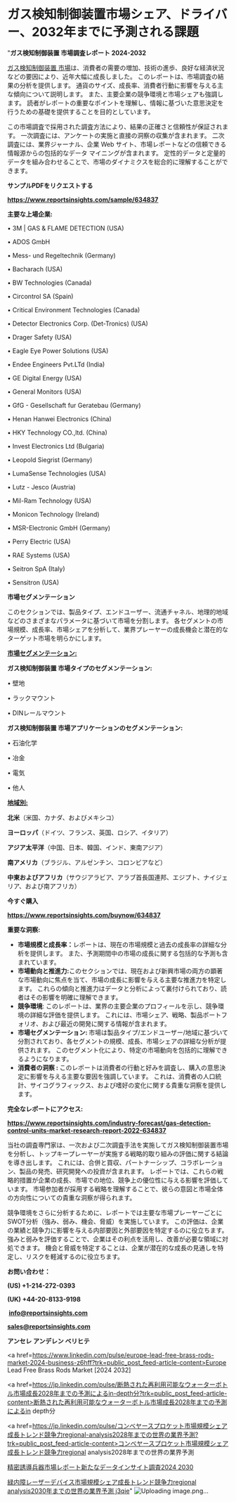 # ガス検知制御装置市場シェア、ドライバー、2032年までに予測される課題

"<strong>ガス検知制御装置 市場調査レポート 2024-2032</strong>

<a href=https://www.reportsinsights.com/sample/634837>ガス検知制御装置 市場</a>は、消費者の需要の増加、技術の進歩、良好な経済状況などの要因により、近年大幅に成長しました。 このレポートは、市場調査の結果の分析を提供します。 通貨のサイズ、成長率、消費者行動に影響を与える主な傾向について説明します。 また、主要企業の競争環境と市場シェアも強調します。 読者がレポートの重要なポイントを理解し、情報に基づいた意思決定を行うための基礎を提供することを目的としています。

この市場調査で採用された調査方法により、結果の正確さと信頼性が保証されます。 一次調査には、アンケートの実施と直接の洞察の収集が含まれます。 二次調査には、業界ジャーナル、企業 Web サイト、市場レポートなどの信頼できる情報源からの包括的なデータ マイニングが含まれます。 定性的データと定量的データを組み合わせることで、市場のダイナミクスを総合的に理解することができます。

<strong><b>サンプルPDFをリクエストする</b></strong>

<a href=https://www.reportsinsights.com/sample/634837><strong><u>https://www.reportsinsights.com/sample/634837</u></strong></a>

<strong>主要な上場企業:</strong>

• 3M | GAS & FLAME DETECTION (USA)

• ADOS GmbH

• Mess- und Regeltechnik (Germany)

• Bacharach (USA)

• BW Technologies (Canada)

• Circontrol SA (Spain)

• Critical Environment Technologies (Canada)

• Detector Electronics Corp. (Det-Tronics) (USA)

• Drager Safety (USA)

• Eagle Eye Power Solutions (USA)

• Endee Engineers Pvt.LTd (India)

• GE Digital Energy (USA)

• General Monitors (USA)

• GfG - Gesellschaft fur Geratebau (Germany)

• Henan Hanwei Electronics (China)

• HKY Technology CO.,ltd. (China)

• Invest Electronics Ltd (Bulgaria)

• Leopold Siegrist (Germany)

• LumaSense Technologies (USA)

• Lutz - Jesco (Austria)

• Mil-Ram Technology (USA)

• Monicon Technology (Ireland)

• MSR-Electronic GmbH (Germany)

• Perry Electric (USA)

• RAE Systems (USA)

• Seitron SpA (Italy)

• Sensitron (USA)

<strong>市場セグメンテーション</strong>

このセクションでは、製品タイプ、エンドユーザー、流通チャネル、地理的地域などのさまざまなパラメータに基づいて市場を分割します。 各セグメントの市場規模、成長率、市場シェアを分析して、業界プレーヤーの成長機会と潜在的なターゲット市場を明らかにします。

<strong><u>市場セグメンテーション</u></strong><strong><u>:</u></strong>

<strong>ガス検知制御装置 市場タイプのセグメンテーション:</strong>

• 壁地

• ラックマウント

• DINレールマウント

<strong>ガス検知制御装置 市場アプリケーションのセグメンテーション:</strong>

• 石油化学

• 冶金

• 電気

• 他人

<strong><u>地域別</u></strong><strong><u>:</u></strong>

<strong>北米</strong>（米国、カナダ、およびメキシコ）

<strong>ヨーロッパ</strong>（ドイツ、フランス、英国、ロシア、イタリア）

<strong>アジア太平洋</strong>（中国、日本、韓国、インド、東南アジア）

<strong>南アメリカ</strong>（ブラジル、アルゼンチン、コロンビアなど）

<strong>中東およびアフリカ</strong>（サウジアラビア、アラブ首長国連邦、エジプト、ナイジェリア、および南アフリカ）

<strong>今すぐ購入</strong>

<a href=https://www.reportsinsights.com/buynow/634837><strong><u>https://www.reportsinsights.com/buynow/634837</u></strong></a>

<strong>重要な洞察:</strong>
<ul>
  <li><strong>市場規模と成長率：</strong>レポートは、現在の市場規模と過去の成長率の詳細な分析を提供します。 また、予測期間中の市場の成長に関する包括的な予測も含まれています。</li>
  <li><strong>市場動向と推進力:</strong>このセクションでは、現在および新興市場の両方の顕著な市場動向に焦点を当て、市場の成長に影響を与える主要な推進力を特定します。 これらの傾向と推進力はデータと分析によって裏付けられており、読者はその影響を明確に理解できます。</li>
  <li><strong>競争環境</strong>: このレポートは、業界の主要企業のプロフィールを示し、競争環境の詳細な評価を提供します。 これには、市場シェア、戦略、製品ポートフォリオ、および最近の開発に関する情報が含まれます。</li>
  <li><strong>市場セグメンテーション: </strong>市場は製品タイプ/エンドユーザー/地域に基づいて分割されており、各セグメントの規模、成長、市場シェアの詳細な分析が提供されます。 このセグメント化により、特定の市場動向を包括的に理解できるようになります。</li>
  <li><strong>消費者の洞察 : </strong>このレポートは消費者の行動と好みを調査し、購入の意思決定に影響を与える主要な要因を強調しています。 これは、消費者の人口統計、サイコグラフィックス、および嗜好の変化に関する貴重な洞察を提供します。</li>
</ul>
<strong>完全なレポートにアクセス:</strong>

<a href=https://www.reportsinsights.com/industry-forecast/gas-detection-control-units-market-research-report-2022-634837><strong><u><b>https://www.reportsinsights.com/industry-forecast/gas-detection-control-units-market-research-report-2022-634837</b></u></strong></a>

当社の調査専門家は、一次および二次調査手法を実施してガス検知制御装置市場を分析し、トップキープレーヤーが実施する戦略的取り組みの評価に関する結論を導き出します。 これには、合併と買収、パートナーシップ、コラボレーション、製品の発売、研究開発への投資が含まれます。 レポートでは、これらの戦略的措置が企業の成長、市場での地位、競争上の優位性に与える影響を評価しています。 市場参加者が採用する戦略を理解することで、彼らの意図と市場全体の方向性についての貴重な洞察が得られます。

競争環境をさらに分析するために、レポートでは主要な市場プレーヤーごとにSWOT分析（強み、弱み、機会、脅威）を実施しています。 この評価は、企業の業績と競争力に影響を与える内部要因と外部要因を特定するのに役立ちます。 強みと弱みを評価することで、企業はその利点を活用し、改善が必要な領域に対処できます。 機会と脅威を特定することは、企業が潜在的な成長の見通しを特定し、リスクを軽減するのに役立ちます。

<strong>お問い合わせ：</strong>

<strong>(US) +1-214-272-0393</strong>

<strong>(UK) +44-20-8133-9198</strong>

<strong> </strong><a href=info@reportsinsights.com><strong><u>info@reportsinsights.com</u></strong></a>

<a href=sales@reportsinsights.com><strong><u>sales@reportsinsights.com</u></strong></a>

<strong>アンセレ アンデレン ベリヒテ</strong>

<a href=https://www.linkedin.com/pulse/europe-lead-free-brass-rods-market-2024-business-z6hff?trk=public_post_feed-article-content>Europe Lead Free Brass Rods Market [2024 2032]</a>

<a href=https://jp.linkedin.com/pulse/断熱された再利用可能なウォーターボトル市場成長2028年までの予測によるin-depth分?trk=public_post_feed-article-content>断熱された再利用可能なウォーターボトル市場成長2028年までの予測によるin depth分</a>

<a href=https://jp.linkedin.com/pulse/コンベヤースプロケット市場規模シェア成長トレンド競争力regional-analysis2028年までの世界の業界予測?trk=public_post_feed-article-content>コンベヤースプロケット市場規模シェア成長トレンド競争力regional analysis2028年までの世界の業界予測</a>

<a href=https://www.linkedin.com/pulse/精密誘導兵器市場レポート新たなデータインサイト調査2024-2030-healthscope-news-245/>精密誘導兵器市場レポート新たなデータインサイト調査2024 2030</a>

<a href=https://www.linkedin.com/pulse/緑内障レーザーデバイス市場規模シェア成長トレンド競争力regional-analysis2030年までの世界の業界予測-j3qie/>緑内障レーザーデバイス市場規模シェア成長トレンド競争力regional analysis2030年までの世界の業界予測 j3qie</a>"
![Uploading image.png…]()
